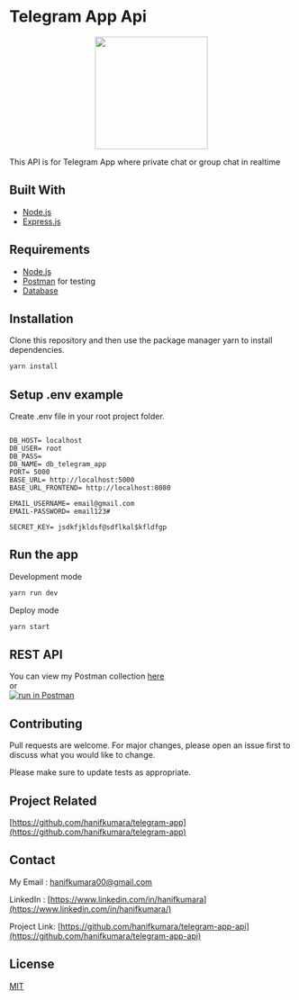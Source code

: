 # Telegram App Api

<p align="center">
  <p align="center">
    <image align="center" width="200" src='./screenshots/logo.PNG' />
  </p>
</p>

This API is for Telegram App where private chat or group chat in realtime

## Built With
* [Node.js](https://nodejs.org/en/)
* [Express.js](https://expressjs.com/)

## Requirements
* [Node.js](https://nodejs.org/en/)
* [Postman](https://www.getpostman.com/) for testing
* [Database](database-example.sql)

## Installation

Clone this repository and then use the package manager yarn to install dependencies.


```bash
yarn install
```

## Setup .env example

Create .env file in your root project folder.

```env

DB_HOST= localhost
DB_USER= root
DB_PASS= 
DB_NAME= db_telegram_app
PORT= 5000
BASE_URL= http://localhost:5000
BASE_URL_FRONTEND= http://localhost:8080

EMAIL_USERNAME= email@gmail.com
EMAIL-PASSWORD= email123#

SECRET_KEY= jsdkfjkldsf@sdflkal$kfldfgp

```

## Run the app

Development mode

```bash
yarn run dev
```

Deploy mode

```bash
yarn start
```

## REST API

You can view my Postman collection [here](https://documenter.getpostman.com/view/14394222/TW6xp8vK) </br>
or </br>
[![run in Postman](https://run.pstmn.io/button.svg)](https://app.getpostman.com/run-collection/7218a4a5671aba0166c9)

## Contributing
Pull requests are welcome. For major changes, please open an issue first to discuss what you would like to change.

Please make sure to update tests as appropriate.

## Project Related

[https://github.com/hanifkumara/telegram-app](https://github.com/hanifkumara/telegram-app)

## Contact

My Email : hanifkumara00@gmail.com

LinkedIn : [https://www.linkedin.com/in/hanifkumara](https://www.linkedin.com/in/hanifkumara/)

Project Link: [https://github.com/hanifkumara/telegram-app-api](https://github.com/hanifkumara/telegram-app-api)

## License
[MIT](https://choosealicense.com/licenses/mit/)
